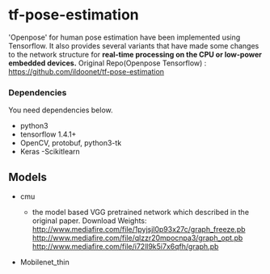 # tf-pose-estimation

'Openpose' for human pose estimation have been implemented using Tensorflow. It also provides several variants that have made some changes to the network structure for **real-time processing on the CPU or low-power embedded devices.**
Original Repo(Openpose Tensorflow) : https://github.com/ildoonet/tf-pose-estimation
### Dependencies

You need dependencies below.

- python3
- tensorflow 1.4.1+
- OpenCV, protobuf, python3-tk
- Keras
-Scikitlearn

## Models


- cmu 
  - the model based VGG pretrained network which described in the original paper.
    Download Weights:
    http://www.mediafire.com/file/1pyjsjl0p93x27c/graph_freeze.pb 
    http://www.mediafire.com/file/qlzzr20mpocnpa3/graph_opt.pb 
    http://www.mediafire.com/file/i72ll9k5i7x6qfh/graph.pb 

- Mobilenet_thin
    

